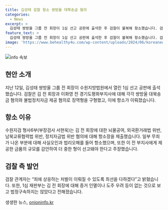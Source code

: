 ```yaml
---
title: 김성태 검찰 항소 쌍방울 대북송금 혐의
categories:
  - News
excerpt: >
  김성태 쌍방울 그룹 전 회장이 1심 선고 공판에 출석한 후 검찰이 불복해 항소했습니다. 검찰은 뇌물공여, 외국환거래법 위반, 남북교류협력법 위반, 정치자금법 위반 등으로 형을 선고받은 김 전 회장에 대해 항소장을 제출했으며, 양형부당을 이유로 항소했습니다. 검찰은 죄에 상응하는 처벌이 이뤄질 수 있도록 최선을 다하겠다고 밝혔으며, 김 전 회장은 법정구속되지 않았습니다.
feature_text: >
  김성태 쌍방울 그룹 전 회장이 1심 선고 공판에 출석한 후 검찰이 불복해 항소했습니다. 검찰은 뇌물공여, 외국환거래법 위반, 남북교류협력법 위반, 정치자금법 위반 등으로 형을 선고받은 김 전 회장에 대해 항소장을 제출했으며, 양형부당을 이유로 항소했습니다. 검찰은 죄에 상응하는 처벌이 이뤄질 수 있도록 최선을 다하겠다고 밝혔으며, 김 전 회장은 법정구속되지 않았습니다.
image: 'https://www.behealthy4u.com/wp-content/uploads/2024/06/koreanews.jpg'
---
```


<p><img src="https://www.behealthy4u.com/wp-content/uploads/2024/06/koreanews.jpg" alt="info 속보" /></p>

<h2 data-ke-size="size26">현안 소개</h2>

<p data-ke-size="size16">지난 12일, 김성태 쌍방울 그룹 전 회장이 수원지방법원에서 열린 1심 선고 공판에 출석했습니다. 검찰은 김 전 회장과 이화영 전 경기도평화부지사에 대해 각각 쌍방울 대북송금 혐의와 불법정치자금 제공 혐의로 징역형을 구형했고, 이에 항소가 이뤄졌습니다.</p>

<h2 data-ke-size="size26">항소 이유</h2>

<p data-ke-size="size16">수원지검 형사6부(부장검사 서현욱)는 김 전 회장에 대한 뇌물공여, 외국환거래법 위반, 남북교류협력법 위반, 정치자금법 위반 혐의에 대해 항소장을 제출했습니다. 일부 무죄가 나온 부분에 대해 사실오인과 법리오해를 들어 항소했으며, 또한 이 전 부지사에게 제공한 금품의 규모를 감안하여 더 중한 형이 선고돼야 한다고 주장했습니다.</p>

<h2 data-ke-size="size26">검찰 측 발언</h2>

<p data-ke-size="size16">검찰 관계자는 “죄에 상응하는 처벌이 이뤄질 수 있도록 최선을 다하겠다”고 밝혔습니다. 또한, 1심 재판부는 김 전 회장에 대해 증거 인멸이나 도주 우려 등이 없는 것으로 보고 법정구속하지는 않았다고 전해졌습니다.</p>
생생한 뉴스, <a href="https://onioninfo.kr" rel="dofollow">onioninfo.kr</a>


